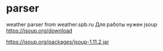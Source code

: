 # parser
weather parser from weather.spb.ru
Для работы нужен jsoup
https://jsoup.org/download

https://jsoup.org/packages/jsoup-1.11.2.jar
